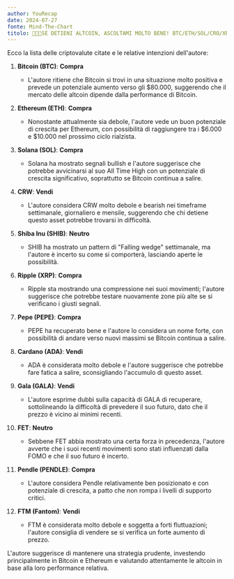 ```yaml
---
author: YouRecap
date: 2024-07-27
fonte: Mind-The-Chart 
titolo: 🔔🚨🙀SE DETIENI ALTCOIN, ASCOLTAMI MOLTO BENE! BTC/ETH/SOL/CRO/XRP/SHIB/ADA/PEPE/KAS/GALA/FET/FTM!
---
```


Ecco la lista delle criptovalute citate e le relative intenzioni dell'autore:

1. **Bitcoin (BTC)**: **Compra**
   - L'autore ritiene che Bitcoin si trovi in una situazione molto positiva e prevede un potenziale aumento verso gli $80.000, suggerendo che il mercato delle altcoin dipende dalla performance di Bitcoin.

2. **Ethereum (ETH)**: **Compra**
   - Nonostante attualmente sia debole, l'autore vede un buon potenziale di crescita per Ethereum, con possibilità di raggiungere tra i $6.000 e $10.000 nel prossimo ciclo rialzista.

3. **Solana (SOL)**: **Compra**
   - Solana ha mostrato segnali bullish e l'autore suggerisce che potrebbe avvicinarsi al suo All Time High con un potenziale di crescita significativo, soprattutto se Bitcoin continua a salire.

4. **CRW**: **Vendi**
   - L'autore considera CRW molto debole e bearish nei timeframe settimanale, giornaliero e mensile, suggerendo che chi detiene questo asset potrebbe trovarsi in difficoltà.

5. **Shiba Inu (SHIB)**: **Neutro**
   - SHIB ha mostrato un pattern di "Falling wedge" settimanale, ma l'autore è incerto su come si comporterà, lasciando aperte le possibilità.

6. **Ripple (XRP)**: **Compra**
   - Ripple sta mostrando una compressione nei suoi movimenti; l'autore suggerisce che potrebbe testare nuovamente zone più alte se si verificano i giusti segnali.

7. **Pepe (PEPE)**: **Compra**
   - PEPE ha recuperato bene e l'autore lo considera un nome forte, con possibilità di andare verso nuovi massimi se Bitcoin continua a salire.

8. **Cardano (ADA)**: **Vendi**
   - ADA è considerata molto debole e l'autore suggerisce che potrebbe fare fatica a salire, sconsigliando l'accumulo di questo asset.

9. **Gala (GALA)**: **Vendi**
   - L'autore esprime dubbi sulla capacità di GALA di recuperare, sottolineando la difficoltà di prevedere il suo futuro, dato che il prezzo è vicino ai minimi recenti.

10. **FET**: **Neutro**
    - Sebbene FET abbia mostrato una certa forza in precedenza, l'autore avverte che i suoi recenti movimenti sono stati influenzati dalla FOMO e che il suo futuro è incerto.

11. **Pendle (PENDLE)**: **Compra**
    - L'autore considera Pendle relativamente ben posizionato e con potenziale di crescita, a patto che non rompa i livelli di supporto critici.

12. **FTM (Fantom)**: **Vendi**
    - FTM è considerata molto debole e soggetta a forti fluttuazioni; l'autore consiglia di vendere se si verifica un forte aumento di prezzo.

L'autore suggerisce di mantenere una strategia prudente, investendo principalmente in Bitcoin e Ethereum e valutando attentamente le altcoin in base alla loro performance relativa.
